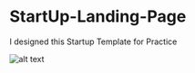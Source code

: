# StartUp-Landing-Page
I designed this Startup Template for Practice

![alt text](http://Startup.png)
